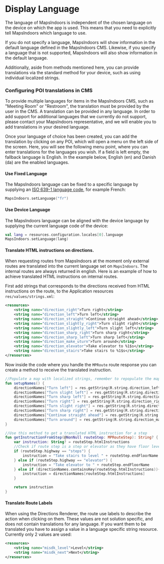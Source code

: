 # Display Language

The language of MapsIndoors is independent of the chosen language on the device on which the app is used. This means that you need to explicitly tell MapsIndoors which language to use.

If you do not specify a language, MapsIndoors will show information in the default language defined in the MapsIndoors CMS. Likewise, if you specify a language that is not supported, MapsIndoors will also show information in the default language.

Additionally, aside from methods mentioned here, you can provide translations via the standard method for your device, such as using individual localized strings.

### Configuring POI translations in CMS[​](https://docs.mapsindoors.com/display-language#configuring-poi-translations-in-cms) <a href="#configuring-poi-translations-in-cms" id="configuring-poi-translations-in-cms"></a>

To provide multiple languages for items in the MapsIndoors CMS, such as "Meeting Room" or "Restroom", the translation must be provided by the user in the CMS. A translation can be provided in any language. In order to add support for additional languages that we currently do not support, please contact your MapsIndoors representative, and we will enable you to add translations in your desired language.

Once your language of choice has been created, you can add the translation by clicking on any POI, which will open a menu on the left side of the screen. Here, you will see the following menu point, where you can enter translations for the languages you wish. If a field is left empty, the fallback language is English. In the example below, English (en) and Danish (da) are the enabled languages.

#### Use Fixed Language[​](https://docs.mapsindoors.com/display-language#use-fixed-language) <a href="#use-fixed-language" id="use-fixed-language"></a>

The MapsIndoors language can be fixed to a specific language by supplying an [ISO 639-1 language code](https://en.wikipedia.org/wiki/List\_of\_ISO\_639-1\_codes), for example French:

```kotlin
MapsIndoors.setLanguage("fr")
```

#### Use Device Language[​](https://docs.mapsindoors.com/display-language#use-device-language) <a href="#use-device-language" id="use-device-language"></a>

The MapsIndoors language can be aligned with the device language by supplying the current language code of the device:

```kotlin
val lang = resources.configuration.locales[0].language
MapsIndoors.setLanguage(lang)
```

#### Translate HTML instructions on directions.

When requesting routes from MapsIndoors at the moment only external routes are translated into the current language set on `MapsIndoors`. The internal routes are always returned in english. Here is an example of how to achieve translated HTML instructions on internal routes.

First add strings that corresponds to the directions received from HTML instructions on the route, to the Application resources `res/values/strings.xml`:

```xml
<resources>
    <string name="direction_right">Turn right</string>
    <string name="direction_left">Turn left</string>
    <string name="direction_straight">Continue straight ahead</string>
    <string name="direction_slightly_right">Turn slight right</string>
    <string name="direction_slightly_left">Turn slight left</string>
    <string name="direction_sharp_right">Turn sharp right</string>
    <string name="direction_sharp_left">Turn sharp left</string>
    <string name="direction_make_uturn">Turn around</string>
    <string name="direction_elevator">Take elevator to %1$s</string>
    <string name="direction_stairs">Take stairs to %1$s</string>
</resources>
```

Now inside the code where you handle the `MPRoute` route response you can create a method to receive the translated instruction.

```kotlin
//Populate a map with localized strings, remember to repopulate the map if the MapsIndoors language is changed
fun setupNames() {
    directionNames["Turn left"] = res.getString(R.string.direction_left)
    directionNames["Turn slight left"] = res.getString(R.string.direction_slightly_left)
    directionNames["Turn sharp left"] = res.getString(R.string.direction_sharp_left)
    directionNames["Turn right"] = res.getString(R.string.direction_right)
    directionNames["Turn slight right"] = res.getString(R.string.direction_slightly_right)
    directionNames["Turn sharp right"] = res.getString(R.string.direction_sharp_right)
    directionNames["Continue straight ahead"] = res.getString(R.string.direction_straight)
    directionNames["Turn around"] = res.getString(R.string.direction_make_uturn_right)
}

//Use this method to get a translated HTML instruction for a step
fun getInstructionFromStep(@NonNull routeStep: MPRouteStep): String? {
    var instruction: String? = routeStep.htmlInstructions
    //Check if route step is a step or elevator as they have floor level specific instruction
    if (routeStep.highway == "steps") {
        instruction = "Take stairs to level " + routeStep.endFloorName
    } else if (routeStep.highway == "elevator") {
        instruction = "Take elevator to " + routeStep.endFloorName
    } else if (directionNames.containsKey(routeStep.htmlInstructions)){
        instruction = directionNames[routeStep.htmlInstructions]
    }

    return instruction
}
```

#### Translate Route Labels

When using the Directions Renderer, the route use labels to describe the action when clicking on them. These values are not solution specific, and does not contain translations for any language. If you want them to be translated you have to assign a value in a language specific string resource. Currently only 2 values are used:

```xml
<resources>
    <string name="misdk_level">Level</string>
    <string name="misdk_next">Next</string>
</resources>
```
